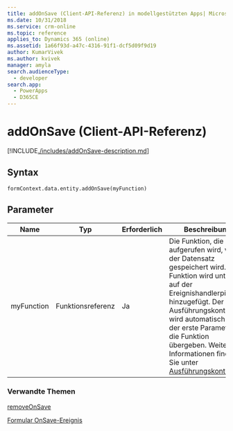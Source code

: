 ```yaml
---
title: addOnSave (Client-API-Referenz) in modellgestützten Apps| MicrosoftDocs
ms.date: 10/31/2018
ms.service: crm-online
ms.topic: reference
applies_to: Dynamics 365 (online)
ms.assetid: 1a66f93d-a47c-4316-91f1-dcf5d09f9d19
author: KumarVivek
ms.author: kvivek
manager: amyla
search.audienceType:
  - developer
search.app:
  - PowerApps
  - D365CE
---
```

# <a name="addonsave-client-api-reference"></a>addOnSave (Client-API-Referenz)



[!INCLUDE[./includes/addOnSave-description.md](./includes/addOnSave-description.md)]

## <a name="syntax"></a>Syntax

`formContext.data.entity.addOnSave(myFunction)`

## <a name="parameter"></a>Parameter

|Name|Typ|Erforderlich|Beschreibung|
|--|--|--|--|
|myFunction|Funktionsreferenz|Ja|Die Funktion, die aufgerufen wird, wenn der Datensatz gespeichert wird.  Die Funktion wird unten auf der Ereignishandlerpipeline hinzugefügt. Der Ausführungskontext wird automatisch als der erste Parameter für die Funktion übergeben. Weitere Informationen finden Sie unter [Ausführungskontex](../../clientapi-execution-context.md).

### <a name="related-topics"></a>Verwandte Themen

[removeOnSave](removeOnSave.md)

[Formular OnSave-Ereignis](../events/form-onsave.md)

